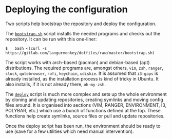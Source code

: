 # Deploying the configuration

Two scripts help bootstrap the repository and deploy the configuration.

The [`bootstrap.sh`](../bootstrap.sh) script installs the needed programs and checks out the repository. It can be run with this one-liner:

```
$   bash <(curl -s https://gitlab.com/langurmonkey/dotfiles/raw/master/bootstrap.sh)
```

The script works with arch-based (pacman) and debian-based (apt) distributions. The required programs are, amongst others, `vim`, `zsh`, `ranger`, `slock`, `qutebrowser`, `rofi`, `keychain`, `udiskie`. It is assumed that `i3-gaps` is already installed, as the installation process is kind of tricky in Ubuntu.
It also installs, if it is not already there, `oh-my-zsh`.

The [`deploy`](../deploy) script is much more complex and sets up the whole environment by cloning and updating repositories, creating symlinks and moving config files around. It is organised into sections (VIM, RANGER, ENVIRONMENT, I3, POLYBAR, etc.) which use a bunch of functions defined at the top. These functions help create symlinks, source files or pull and update repositories.

Once the deploy script has been run, the environment should be ready to use (save for a few utilities which need manual intervention).
